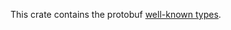 This crate contains the protobuf
[well-known types](https://protobuf.dev/reference/protobuf/google.protobuf/).
